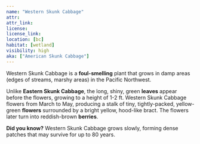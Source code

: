 ```yaml
--- 
name: "Western Skunk Cabbage"
attr: 
attr_link: 
license: 
license_link: 
location: [bc]
habitat: [wetland]
visibility: high 
aka: ["American Skunk Cabbage"]
---
```

Western Skunk Cabbage is a **foul-smelling** plant that grows in damp areas (edges of streams, marshy areas) in the Pacific Northwest. 

Unlike **Eastern Skunk Cabbage**, the long, shiny, green **leaves** appear before the flowers, growing to a height of 1-2 ft. Western Skunk Cabbage flowers from March to May, producing a stalk of tiny, tightly-packed, yellow-green **flowers** surrounded by a bright yellow, hood-like bract. The flowers later turn into reddish-brown **berries**.

**Did you know?** Western Skunk Cabbage grows slowly, forming dense patches that may survive for up to 80 years.
